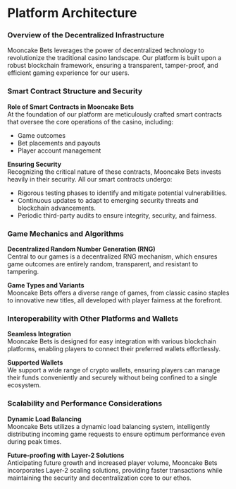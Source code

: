 # Platform Architecture

### **Overview of the Decentralized Infrastructure**

Mooncake Bets leverages the power of decentralized technology to revolutionize the traditional casino landscape. Our platform is built upon a robust blockchain framework, ensuring a transparent, tamper-proof, and efficient gaming experience for our users.

### **Smart Contract Structure and Security**

**Role of Smart Contracts in Mooncake Bets**\
At the foundation of our platform are meticulously crafted smart contracts that oversee the core operations of the casino, including:

* Game outcomes
* Bet placements and payouts
* Player account management

**Ensuring Security**\
Recognizing the critical nature of these contracts, Mooncake Bets invests heavily in their security. All our smart contracts undergo:

* Rigorous testing phases to identify and mitigate potential vulnerabilities.
* Continuous updates to adapt to emerging security threats and blockchain advancements.
* Periodic third-party audits to ensure integrity, security, and fairness.

### **Game Mechanics and Algorithms**

**Decentralized Random Number Generation (RNG)**\
Central to our games is a decentralized RNG mechanism, which ensures game outcomes are entirely random, transparent, and resistant to tampering.

**Game Types and Variants**\
Mooncake Bets offers a diverse range of games, from classic casino staples to innovative new titles, all developed with player fairness at the forefront.

### **Interoperability with Other Platforms and Wallets**

**Seamless Integration**\
Mooncake Bets is designed for easy integration with various blockchain platforms, enabling players to connect their preferred wallets effortlessly.

**Supported Wallets**\
We support a wide range of crypto wallets, ensuring players can manage their funds conveniently and securely without being confined to a single ecosystem.

### **Scalability and Performance Considerations**

**Dynamic Load Balancing**\
Mooncake Bets utilizes a dynamic load balancing system, intelligently distributing incoming game requests to ensure optimum performance even during peak times.

**Future-proofing with Layer-2 Solutions**\
Anticipating future growth and increased player volume, Mooncake Bets incorporates Layer-2 scaling solutions, providing faster transactions while maintaining the security and decentralization core to our ethos.
